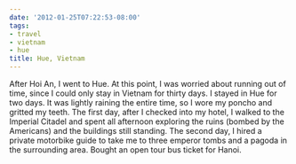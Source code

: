 ```yaml
---
date: '2012-01-25T07:22:53-08:00'
tags:
- travel
- vietnam
- hue
title: Hue, Vietnam
---
```


After Hoi An, I went to Hue. At this point, I was worried about running out of time, since I could only stay in Vietnam for thirty days. I stayed in Hue for two days. It was lightly raining the entire time, so I wore my poncho and gritted my teeth. The first day, after I checked into my hotel, I walked to the Imperial Citadel and spent all afternoon exploring the ruins (bombed by the Americans) and the buildings still standing. The second day, I hired a private motorbike guide to take me to three emperor tombs and a pagoda in the surrounding area. Bought an open tour bus ticket for Hanoi.
